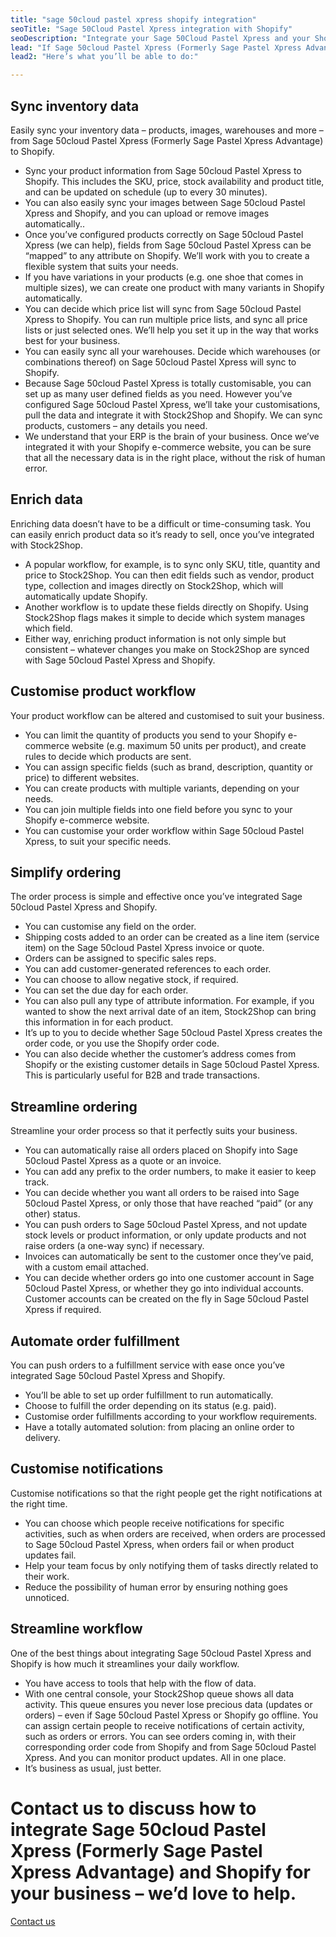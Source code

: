 ```yaml
---
title: "sage 50cloud pastel xpress shopify integration"
seoTitle: "Sage 50Cloud Pastel Xpress integration with Shopify"
seoDescription: "Integrate your Sage 50Cloud Pastel Xpress and your Shopify e-commerce website for maximum efficiency. You’ll be able to sync inventory, enrich product data, customise a workflow to suit your needs and streamline the entire ordering process - including automatic order fulfillment. Easily."
lead: "If Sage 50cloud Pastel Xpress (Formerly Sage Pastel Xpress Advantage) is your ERP and you’re running a Shopify e-commerce website, it’s essential that they can communicate with each other. That’s how we can help: integrating Sage 50cloud Pastel Xpress and Shopify will make your daily business operations simple and stress-free."
lead2: "Here’s what you’ll be able to do:"

---
```


Sync inventory data
-------------------

Easily sync your inventory data – products, images, warehouses and more – from Sage 50cloud Pastel Xpress (Formerly Sage Pastel Xpress Advantage) to Shopify.

*   Sync your product information from Sage 50cloud Pastel Xpress to Shopify. This includes the SKU, price, stock availability and product title, and can be updated on schedule (up to every 30 minutes).
*   You can also easily sync your images between Sage 50cloud Pastel Xpress and Shopify, and you can upload or remove images automatically..
*   Once you’ve configured products correctly on Sage 50cloud Pastel Xpress (we can help), fields from Sage 50cloud Pastel Xpress can be “mapped” to any attribute on Shopify. We’ll work with you to create a flexible system that suits your needs.
*   If you have variations in your products (e.g. one shoe that comes in multiple sizes), we can create one product with many variants in Shopify automatically.
*   You can decide which price list will sync from Sage 50cloud Pastel Xpress to Shopify. You can run multiple price lists, and sync all price lists or just selected ones. We’ll help you set it up in the way that works best for your business.
*   You can easily sync all your warehouses. Decide which warehouses (or combinations thereof) on Sage 50cloud Pastel Xpress will sync to Shopify.
*   Because Sage 50cloud Pastel Xpress is totally customisable, you can set up as many user defined fields as you need. However you’ve configured Sage 50cloud Pastel Xpress, we’ll take your customisations, pull the data and integrate it with Stock2Shop and Shopify. We can sync products, customers – any details you need.
*   We understand that your ERP is the brain of your business. Once we’ve integrated it with your Shopify e-commerce website, you can be sure that all the necessary data is in the right place, without the risk of human error.

Enrich data
-----------

Enriching data doesn’t have to be a difficult or time-consuming task. You can easily enrich product data so it’s ready to sell, once you’ve integrated with Stock2Shop.

*   A popular workflow, for example, is to sync only SKU, title, quantity and price to Stock2Shop. You can then edit fields such as vendor, product type, collection and images directly on Stock2Shop, which will automatically update Shopify.
*   Another workflow is to update these fields directly on Shopify. Using Stock2Shop flags makes it simple to decide which system manages which field.
*   Either way, enriching product information is not only simple but consistent – whatever changes you make on Stock2Shop are synced with Sage 50cloud Pastel Xpress and Shopify.

Customise product workflow
--------------------------

Your product workflow can be altered and customised to suit your business.

*   You can limit the quantity of products you send to your Shopify e-commerce website (e.g. maximum 50 units per product), and create rules to decide which products are sent.
*   You can assign specific fields (such as brand, description, quantity or price) to different websites.
*   You can create products with multiple variants, depending on your needs.
*   You can join multiple fields into one field before you sync to your Shopify e-commerce website.
*   You can customise your order workflow within Sage 50cloud Pastel Xpress, to suit your specific needs.

Simplify ordering
-----------------

The order process is simple and effective once you’ve integrated Sage 50cloud Pastel Xpress and Shopify.

*   You can customise any field on the order.
*   Shipping costs added to an order can be created as a line item (service item) on the Sage 50cloud Pastel Xpress invoice or quote.
*   Orders can be assigned to specific sales reps.
*   You can add customer-generated references to each order.
*   You can choose to allow negative stock, if required.
*   You can set the due day for each order.
*   You can also pull any type of attribute information. For example, if you wanted to show the next arrival date of an item, Stock2Shop can bring this information in for each product.
*   It’s up to you to decide whether Sage 50cloud Pastel Xpress creates the order code, or you use the Shopify order code.
*   You can also decide whether the customer’s address comes from Shopify or the existing customer details in Sage 50cloud Pastel Xpress. This is particularly useful for B2B and trade transactions.

Streamline ordering
-------------------

Streamline your order process so that it perfectly suits your business.

*   You can automatically raise all orders placed on Shopify into Sage 50cloud Pastel Xpress as a quote or an invoice.
*   You can add any prefix to the order numbers, to make it easier to keep track.
*   You can decide whether you want all orders to be raised into Sage 50cloud Pastel Xpress, or only those that have reached “paid” (or any other) status.
*   You can push orders to Sage 50cloud Pastel Xpress, and not update stock levels or product information, or only update products and not raise orders (a one-way sync) if necessary.
*   Invoices can automatically be sent to the customer once they’ve paid, with a custom email attached.
*   You can decide whether orders go into one customer account in Sage 50cloud Pastel Xpress, or whether they go into individual accounts. Customer accounts can be created on the fly in Sage 50cloud Pastel Xpress if required.

Automate order fulfillment
--------------------------

You can push orders to a fulfillment service with ease once you’ve integrated Sage 50cloud Pastel Xpress and Shopify.

*   You’ll be able to set up order fulfillment to run automatically.
*   Choose to fulfill the order depending on its status (e.g. paid).
*   Customise order fulfillments according to your workflow requirements.
*   Have a totally automated solution: from placing an online order to delivery.

Customise notifications
-----------------------

Customise notifications so that the right people get the right notifications at the right time.

*   You can choose which people receive notifications for specific activities, such as when orders are received, when orders are processed to Sage 50cloud Pastel Xpress, when orders fail or when product updates fail.
*   Help your team focus by only notifying them of tasks directly related to their work.
*   Reduce the possibility of human error by ensuring nothing goes unnoticed.

Streamline workflow
-------------------

One of the best things about integrating Sage 50cloud Pastel Xpress and Shopify is how much it streamlines your daily workflow.

*   You have access to tools that help with the flow of data.
*   With one central console, your Stock2Shop queue shows all data activity. This queue ensures you never lose precious data (updates or orders) – even if Sage 50cloud Pastel Xpress or Shopify go offline. You can assign certain people to receive notifications of certain activity, such as orders or errors. You can see orders coming in, with their corresponding order code from Shopify and from Sage 50cloud Pastel Xpress. And you can monitor product updates. All in one place.
*   It’s business as usual, just better.

Contact us to discuss how to integrate Sage 50cloud Pastel Xpress (Formerly Sage Pastel Xpress Advantage) and Shopify for your business – we’d love to help.
============================================================================================================================================================

[Contact us](/contact-us "Contact Stock2Shop")
